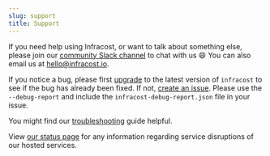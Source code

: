 ```yaml
---
slug: support
title: Support
---
```


If you need help using Infracost, or want to talk about something else, please join our [community Slack channel](https://www.infracost.io/community-chat) to chat with us 😄 You can also email us at [hello@infracost.io](mailto:hello@infracost.io).

If you notice a bug, please first [upgrade](/#installation) to the latest version of `infracost` to see if the bug has already been fixed. If not, [create an issue](https://github.com/infracost/infracost/issues/new/choose). Please use the `--debug-report` and include the `infracost-debug-report.json` file in your issue.

You might find our [troubleshooting](/docs/troubleshooting) guide helpful.

View [our status page](https://status.infracost.io) for any information regarding service disruptions of our hosted services.
